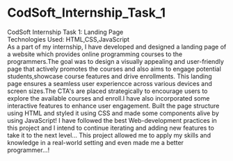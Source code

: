 # CodSoft_Internship_Task_1
CodSoft Internship Task 1: Landing Page
<br>
Technologies Used: HTML,CSS,JavaScript
<br>
As a part of my internship, I have developed and designed a landing page of a website which provides online programming courses to the programmers.The goal was to design a visually appealing and user-friendly page that actively promotes the courses and also aims to engage potential students,showcase course features and drive enrollments.
This landing page ensures a seamless user experiencce across various devices and screen sizes.The CTA's are placed strategically to encourage users to explore the available courses and enroll.I have also incorporated some interactive features to enhance user engagement.
Built the page structure using HTML and styled it using CSS and made some components alive by using JavaScript! I have followed the best Web-development practices in this project and I intend to continue iterating and adding new features to take it to the next level...
This project allowed me to apply my skills and knowledge in a real-world setting and even made me a better programmer...!
